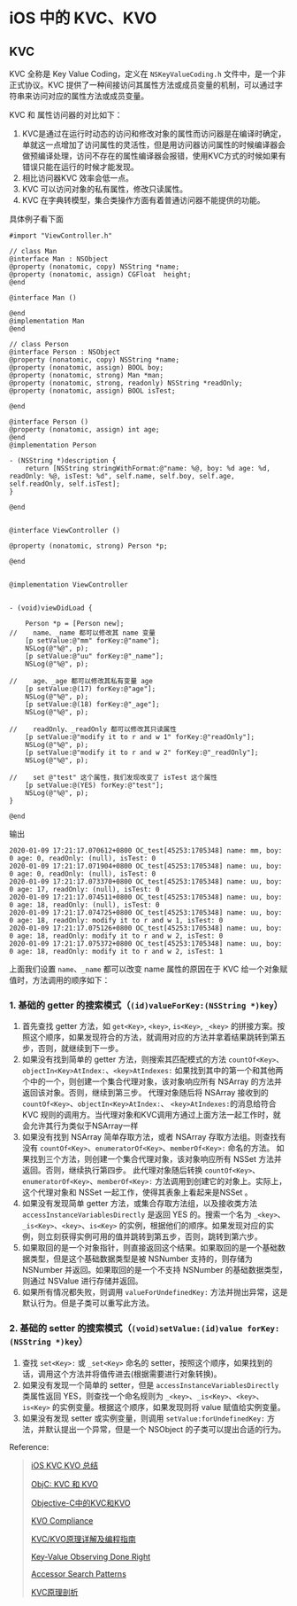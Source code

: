 # iOS 中的 KVC、KVO
## KVC

KVC 全称是 Key Value Coding，定义在 `NSKeyValueCoding.h` 文件中，是一个非正式协议。KVC 提供了一种间接访问其属性方法或成员变量的机制，可以通过字符串来访问对应的属性方法或成员变量。

KVC 和 属性访问器的对比如下：

1. KVC是通过在运行时动态的访问和修改对象的属性而访问器是在编译时确定，单就这一点增加了访问属性的灵活性，但是用访问器访问属性的时候编译器会做预编译处理，访问不存在的属性编译器会报错，使用KVC方式的时候如果有错误只能在运行的时候才能发现。
2. 相比访问器KVC 效率会低一点。
3. KVC 可以访问对象的私有属性，修改只读属性。
4. KVC 在字典转模型，集合类操作方面有着普通访问器不能提供的功能。

具体例子看下面

```objc
#import "ViewController.h"

// class Man
@interface Man : NSObject
@property (nonatomic, copy) NSString *name;
@property (nonatomic, assign) CGFloat  height;
@end

@interface Man ()

@end
@implementation Man
@end

// class Person
@interface Person : NSObject
@property (nonatomic, copy) NSString *name;
@property (nonatomic, assign) BOOL boy;
@property (nonatomic, strong) Man *man;
@property (nonatomic, strong, readonly) NSString *readOnly;
@property (nonatomic, assign) BOOL isTest;

@end

@interface Person ()
@property (nonatomic, assign) int age;
@end
@implementation Person

- (NSString *)description {
    return [NSString stringWithFormat:@"name: %@, boy: %d age: %d, readOnly: %@, isTest: %d", self.name, self.boy, self.age, self.readOnly, self.isTest];
}

@end


@interface ViewController ()

@property (nonatomic, strong) Person *p;

@end


@implementation ViewController


- (void)viewDidLoad {
    
    Person *p = [Person new];
//    name、_name 都可以修改其 name 变量
    [p setValue:@"mm" forKey:@"name"];
    NSLog(@"%@", p);
    [p setValue:@"uu" forKey:@"_name"];
    NSLog(@"%@", p);
    
//    age、_age 都可以修改其私有变量 age
    [p setValue:@(17) forKey:@"age"];
    NSLog(@"%@", p);
    [p setValue:@(18) forKey:@"_age"];
    NSLog(@"%@", p);
    
//    readOnly、_readOnly 都可以修改其只读属性
    [p setValue:@"modify it to r and w 1" forKey:@"readOnly"];
    NSLog(@"%@", p);
    [p setValue:@"modify it to r and w 2" forKey:@"_readOnly"];
    NSLog(@"%@", p);
    
//    set @"test" 这个属性，我们发现改变了 isTest 这个属性
    [p setValue:@(YES) forKey:@"test"];
    NSLog(@"%@", p);
}

@end
```

输出

```objc
2020-01-09 17:21:17.070612+0800 OC_test[45253:1705348] name: mm, boy: 0 age: 0, readOnly: (null), isTest: 0
2020-01-09 17:21:17.071904+0800 OC_test[45253:1705348] name: uu, boy: 0 age: 0, readOnly: (null), isTest: 0
2020-01-09 17:21:17.073370+0800 OC_test[45253:1705348] name: uu, boy: 0 age: 17, readOnly: (null), isTest: 0
2020-01-09 17:21:17.074511+0800 OC_test[45253:1705348] name: uu, boy: 0 age: 18, readOnly: (null), isTest: 0
2020-01-09 17:21:17.074725+0800 OC_test[45253:1705348] name: uu, boy: 0 age: 18, readOnly: modify it to r and w 1, isTest: 0
2020-01-09 17:21:17.075126+0800 OC_test[45253:1705348] name: uu, boy: 0 age: 18, readOnly: modify it to r and w 2, isTest: 0
2020-01-09 17:21:17.075372+0800 OC_test[45253:1705348] name: uu, boy: 0 age: 18, readOnly: modify it to r and w 2, isTest: 1
```
上面我们设置 `name`、`_name` 都可以改变 name 属性的原因在于 KVC 给一个对象赋值时，方法调用的顺序如下：

###  1. 基础的 getter 的搜索模式（`(id)valueForKey:(NSString *)key`）
1. 首先查找 getter 方法，如 `get<Key>`, `<key>`, `is<Key>`, `_<key>` 的拼接方案。按照这个顺序，如果发现符合的方法，就调用对应的方法并拿着结果跳转到第五步，否则，就继续到下一步。
2. 如果没有找到简单的 getter 方法，则搜索其匹配模式的方法 `countOf<Key>`、`objectIn<Key>AtIndex:`、`<key>AtIndexes:`
   如果找到其中的第一个和其他两个中的一个，则创建一个集合代理对象，该对象响应所有 NSArray 的方法并返回该对象。否则，继续到第三步。
   代理对象随后将 NSArray 接收到的 `countOf<Key>`、`objectIn<Key>AtIndex:`、       `<key>AtIndexes:`的消息给符合 KVC 规则的调用方。当代理对象和KVC调用方通过上面方法一起工作时，就会允许其行为类似于NSArray一样
3. 如果没有找到 NSArray 简单存取方法，或者 NSArray 存取方法组。则查找有没有 `countOf<Key>`、`enumeratorOf<Key>`、`memberOf<Key>:` 命名的方法。
如果找到三个方法，则创建一个集合代理对象，该对象响应所有 NSSet 方法并返回。否则，继续执行第四步。
此代理对象随后转换 `countOf<Key>`、`enumeratorOf<Key>`、`memberOf<Key>:` 方法调用到创建它的对象上。实际上，这个代理对象和 NSSet 一起工作，使得其表象上看起来是NSSet 。
4. 如果没有发现简单 getter 方法，或集合存取方法组，以及接收类方法`accessInstanceVariablesDirectly` 是返回 YES 的。搜索一个名为 `_<key>`、`_is<Key>`、`<key>`、`is<Key>` 的实例，根据他们的顺序。如果发现对应的实例，则立刻获得实例可用的值并跳转到第五步，否则，跳转到第六步。
5. 如果取回的是一个对象指针，则直接返回这个结果。如果取回的是一个基础数据类型，但是这个基础数据类型是被 NSNumber 支持的，则存储为 NSNumber 并返回。如果取回的是一个不支持 NSNumber 的基础数据类型，则通过 NSValue 进行存储并返回。
6. 如果所有情况都失败，则调用 `valueForUndefinedKey:` 方法并抛出异常，这是默认行为。但是子类可以重写此方法。

### 2. 基础的 setter 的搜索模式（`(void)setValue:(id)value forKey:(NSString *)key`）
1. 查找 `set<Key>:` 或 `_set<Key>` 命名的 setter，按照这个顺序，如果找到的话，调用这个方法并将值传进去(根据需要进行对象转换)。
2. 如果没有发现一个简单的 setter，但是 `accessInstanceVariablesDirectly` 类属性返回 YES，则查找一个命名规则为 `_<key>`、`_is<Key>`、`<key>`、`is<Key>` 的实例变量。根据这个顺序，如果发现则将 value 赋值给实例变量。
3. 如果没有发现 setter 或实例变量，则调用 `setValue:forUndefinedKey:` 方法，并默认提出一个异常，但是一个 NSObject 的子类可以提出合适的行为。




Reference:
> [iOS KVC KVO 总结](http://coderlin.coding.me/2019/06/21/iOS-KVC-KVO/)
> 
> [ObjC: KVC 和 KVO](https://objccn.io/issue-7-3/)
> 
> [Objective-C中的KVC和KVO](http://yulingtianxia.com/blog/2014/05/12/objective-czhong-de-kvche-kvo/)
> 
>  [KVO Compliance](https://developer.apple.com/library/archive/documentation/Cocoa/Conceptual/KeyValueObserving/Articles/KVOCompliance.html#//apple_ref/doc/uid/20002178-BAJEAIEE)
> 
> [KVC/KVO原理详解及编程指南](https://blog.csdn.net/wzzvictory/article/details/9674431)
> 
> [Key-Value Observing Done Right](https://www.mikeash.com/pyblog/key-value-observing-done-right.html)
> 
> [Accessor Search Patterns](https://developer.apple.com/library/archive/documentation/Cocoa/Conceptual/KeyValueCoding/SearchImplementation.html#//apple_ref/doc/uid/20000955-CJBBBFFA)
> 
> [KVC原理剖析](https://www.jianshu.com/p/1d39bc610a5b)